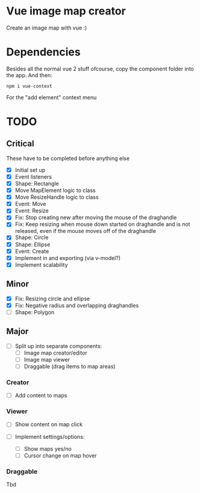# Vue image map creator

Create an image map with vue :)

# Dependencies

Besides all the normal vue 2 stuff ofcourse, copy the component folder into the app.
And then:

```
npm i vue-context
```

For the "add element" context menu

# TODO

## Critical

These have to be completed before anything else

- [x] Initial set up
- [x] Event listeners
- [x] Shape: Rectangle
- [x] Move MapElement logic to class
- [x] Move ResizeHandle logic to class
- [x] Event: Move
- [x] Event: Resize
- [x] Fix: Stop creating new after moving the mouse of the draghandle
- [x] Fix: Keep resizing when mouse down started on draghandle and is not released, even if the mouse moves off of the draghandle
- [x] Shape: Circle
- [x] Shape: Ellipse
- [x] Event: Create
- [x] Implement in and exporting (via v-model?)
- [x] Implement scalability

## Minor

- [x] Fix: Resizing circle and ellipse
- [x] Fix: Negative radius and overlapping draghandles
- [ ] Shape: Polygon

## Major

- [ ] Split up into separate components:
  - [ ] Image map creator/editor
  - [ ] Image map viewer
  - [ ] Draggable (drag items to map areas)

### Creator

- [ ] Add content to maps

### Viewer

- [ ] Show content on map click
- [ ] Implement settings/options:

  - [ ] Show maps yes/no
  - [ ] Cursor change on map hover

### Draggable

Tbd
